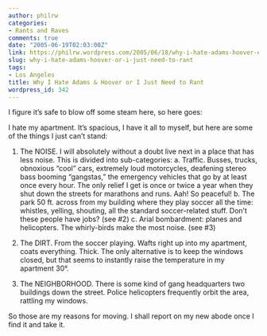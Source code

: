 ```yaml
---
author: philrw
categories:
- Rants and Raves
comments: true
date: "2005-06-19T02:03:00Z"
link: https://philrw.wordpress.com/2005/06/18/why-i-hate-adams-hoover-or-i-just-need-to-rant/
slug: why-i-hate-adams-hoover-or-i-just-need-to-rant
tags:
- Los Angeles
title: Why I Hate Adams & Hoover or I Just Need to Rant
wordpress_id: 342
---
```


I figure it’s safe to blow off some steam here, so here goes:

I hate my apartment. It’s spacious, I have it all to myself, but here are some of the things I just can’t stand:

1. The NOISE. I will absolutely without a doubt live next in a place that has less noise. This is divided into sub-categories:
a. Traffic. Busses, trucks, obnoxious “cool” cars, extremely loud motorcycles, deafening stereo bass booming “gangstas,” the emergency vehicles that go by at least once every hour. The only relief I get is once or twice a year when they shut down the streets for marathons and runs. Aah! So peaceful!
b. The park 50 ft. across from my building where they play soccer all the time: whistles, yelling, shouting, all the standard soccer-related stuff. Don’t these people have jobs? (see #2)
c. Arial bombardment: planes and helicopters. The whirly-birds make the most noise. (see #3)

2. The DIRT. From the soccer playing. Wafts right up into my apartment, coats everything. Thick. The only alternative is to keep the windows closed, but that seems to instantly raise the temperature in my apartment 30°.

3. The NEIGHBORHOOD. There is some kind of gang headquarters two buildings down the street. Police helicopters frequently orbit the area, rattling my windows.

So those are my reasons for moving. I shall report on my new abode once I find it and take it.
